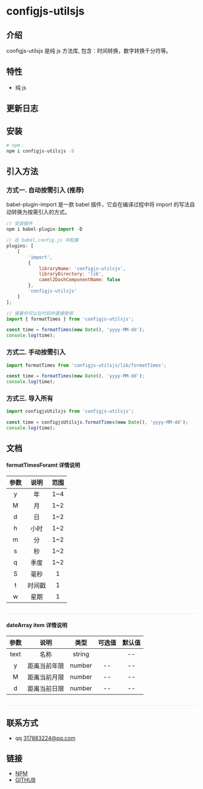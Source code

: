 # configjs-utilsjs

## 介绍

configjs-utilsjs 是纯 js 方法库, 包含：时间转换，数字转换千分符等。

## 特性

-   纯 js

## 更新日志

<!-- 更新日志的标记 -->

## 安装

```bash
# npm：
npm i configjs-utilsjs -S
```

## 引入方法

### 方式一. 自动按需引入 (推荐)
babel-plugin-import 是一款 babel 插件，它会在编译过程中将 import 的写法自动转换为按需引入的方式。

```js
// 安装插件
npm i babel-plugin-import -D

// 在 babel.config.js 中配置
plugins: [
    [
        'import',
        {
            libraryName: 'configjs-utilsjs',
            libraryDirectory: 'lib',
            camel2DashComponentName: false
        },
        'configjs-utilsjs'
    ]
];

// 接着你可以在代码中直接使用
import { formatTimes } from 'configjs-utilsjs';

const time = formatTimes(new Date(), 'yyyy-MM-dd');
console.log(time);
```

### 方式二. 手动按需引入
```js
import formatTimes from 'configjs-utilsjs/lib/formatTimes';

const time = formatTimes(new Date(), 'yyyy-MM-dd');
console.log(time);

```

### 方式三. 导入所有
```js
import configjsUtilsjs from 'configjs-utilsjs';

const time = configjsUtilsjs.formatTimes(new Date(), 'yyyy-MM-dd');
console.log(time);

```

## 文档

<!-- 通过nodejs生成的文档的标记 -->

<a id="formatTimesForamt"></a>

#### formatTimesForamt 详情说明

| 参数  |  说明  | 范围  |
| :---: | :----: | :---: |
|   y   |   年   |  1~4  |
|   M   |   月   |  1~2  |
|   d   |   日   |  1~2  |
|   h   |  小时  |  1~2  |
|   m   |   分   |  1~2  |
|   s   |   秒   |  1~2  |
|   q   |  季度  |  1~2  |
|   S   |  毫秒  |   1   |
|   t   | 时间戳 |   1   |
|   w   |  星期  |   1   |

<p style="width: 100%; height: 1px; background-color: #e4e7ed; margin-top: 28px;"></p>

#### dateArray item 详情说明

| 参数  |     说明     |  类型  | 可选值 | 默认值 |
| :---: | :----------: | :----: | :----: | :----: |
| text  |     名称     | string |        |   --   | -- |
|   y   | 距离当前年限 | number |   --   |   --   |
|   M   | 距离当前月限 | number |   --   |   --   |
|   d   | 距离当前日限 | number |   --   |   --   |

<p style="width: 100%; height: 1px; background-color: #e4e7ed; margin-top: 28px;"></p>

## 联系方式

-   qq 317883224@qq.com

## 链接

-   [NPM](https://www.npmjs.com/package/configjs-utilsjs)
-   [GITHUB](https://github.com/317883224/configjs-utilsjs)
